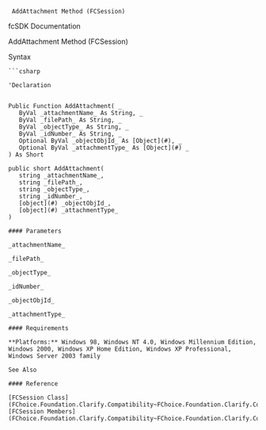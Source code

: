 ﻿     AddAttachment Method (FCSession)                                                   

fcSDK Documentation

AddAttachment Method (FCSession)

Syntax

```vbnet
```csharp

'Declaration
 

Public Function AddAttachment( _
   ByVal _attachmentName_ As String, _
   ByVal _filePath_ As String, _
   ByVal _objectType_ As String, _
   ByVal _idNumber_ As String, _
   Optional ByVal _objectObjId_ As [Object](#), _
   Optional ByVal _attachmentType_ As [Object](#) _
) As Short

public short AddAttachment( 
   string _attachmentName_,
   string _filePath_,
   string _objectType_,
   string _idNumber_,
   [object](#) _objectObjId_,
   [object](#) _attachmentType_
)

#### Parameters

_attachmentName_

_filePath_

_objectType_

_idNumber_

_objectObjId_

_attachmentType_

#### Requirements

**Platforms:** Windows 98, Windows NT 4.0, Windows Millennium Edition, Windows 2000, Windows XP Home Edition, Windows XP Professional, Windows Server 2003 family

See Also

#### Reference

[FCSession Class](FChoice.Foundation.Clarify.Compatibility~FChoice.Foundation.Clarify.Compatibility.FCSession.md)  
[FCSession Members](FChoice.Foundation.Clarify.Compatibility~FChoice.Foundation.Clarify.Compatibility.FCSession_members.md)